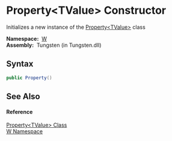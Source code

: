 Property&lt;TValue> Constructor
===============================
   Initializes a new instance of the [Property&lt;TValue>][1] class

  **Namespace:**  [W][2]  
  **Assembly:**  Tungsten (in Tungsten.dll)

Syntax
------

```csharp
public Property()
```


See Also
--------

#### Reference
[Property&lt;TValue> Class][1]  
[W Namespace][2]  

[1]: README.md
[2]: ../README.md